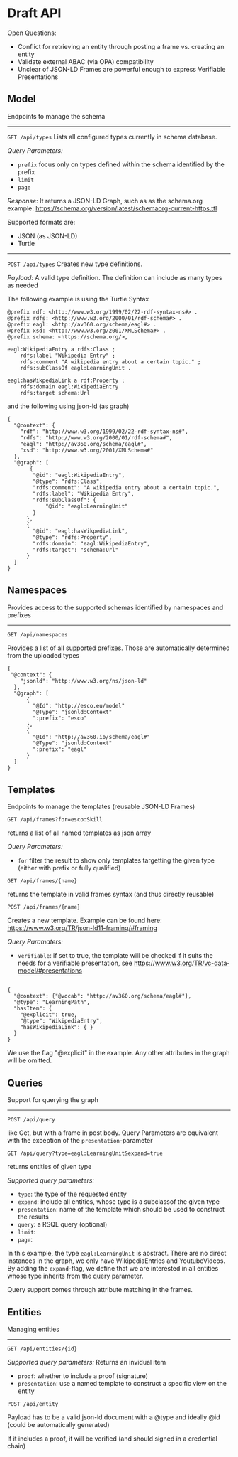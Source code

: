 # Draft API

Open Questions: 

* Conflict for retrieving an entity through posting a frame vs. creating an entity
* Validate external ABAC (via OPA) compatibility
* Unclear of JSON-LD Frames are powerful enough to express Verifiable Presentations

## Model
Endpoints to manage the schema

---
`GET /api/types`
Lists all configured types currently in schema database.

*Query Parameters:*

* `prefix` focus only on types defined within the schema identified by the prefix
* `limit`
* `page`


*Response*:
It returns a JSON-LD Graph, such as as the schema.org example: https://schema.org/version/latest/schemaorg-current-https.ttl

Supported formats are:

- JSON (as JSON-LD)
- Turtle

--- 
`POST /api/types`
Creates new type definitions.

*Payload:*
A valid type definition. The definition can include as many types as needed

The following example is using the Turtle Syntax

```
@prefix rdf: <http://www.w3.org/1999/02/22-rdf-syntax-ns#> .
@prefix rdfs: <http://www.w3.org/2000/01/rdf-schema#> .
@prefix eagl: <http://av360.org/schema/eagl#> .
@prefix xsd: <http://www.w3.org/2001/XMLSchema#> .
@prefix schema: <https://schema.org/>,

eagl:WikipediaEntry a rdfs:Class ;
    rdfs:label "Wikipedia Entry" ;
    rdfs:comment "A wikipedia entry about a certain topic." ;
    rdfs:subClassOf eagl:LearningUnit .

eagl:hasWikpediaLink a rdf:Property ;
    rdfs:domain eagl:WikipediaEntry
    rdfs:target schema:Url

```

and the following using json-ld (as graph)

```
{
  "@context": {
    "rdf": "http://www.w3.org/1999/02/22-rdf-syntax-ns#",
    "rdfs": "http://www.w3.org/2000/01/rdf-schema#",
    "eagl": "http://av360.org/schema/eagl#",
    "xsd": "http://www.w3.org/2001/XMLSchema#"
  },
  "@graph": [
       {
        "@id": "eagl:WikipediaEntry",
        "@type": "rdfs:Class",
        "rdfs:comment": "A wikipedia entry about a certain topic.",
        "rdfs:label": "Wikipedia Entry",
        "rdfs:subClassOf": {
            "@id": "eagl:LearningUnit"
        }
      }, 
      {
        "@id": "eagl:hasWikpediaLink",
        "@type": "rdfs:Property",
        "rdfs:domain": "eagl:WikipediaEntry",
        "rdfs:target": "schema:Url"
      }
  ]
}
```

## Namespaces
Provides access to the supported schemas identified by namespaces and prefixes

--- 

`GET /api/namespaces`

Provides a list of all supported prefixes. Those are automatically determined from the uploaded types

```
{
 "@context": {
    "jsonld": "http://www.w3.org/ns/json-ld"
  },
  "@graph": [
      {
        "@Id": "http://esco.eu/model"
        "@Type": "jsonld:Context"
        ":prefix": "esco"
      }, 
      {
        "@Id": "http://av360.io/schema/eagl#"
        "@Type": "jsonld:Context"
        ":prefix": "eagl"
      }
  ]
}
```




## Templates
Endpoints to manage the templates (reusable JSON-LD Frames)

`GET /api/frames?for=esco:Skill`

returns a list of all named templates as json array


*Query Parameters:*

* `for` filter the result to show only templates targetting the given type (either with prefix or fully qualified)


``GET /api/frames/{name}``

returns the template in valid frames syntax (and thus directly reusable)


``POST /api/frames/{name}``

Creates a new template. Example can be found here: https://www.w3.org/TR/json-ld11-framing/#framing

*Query Paramaters:*

* ``verifiable``: if set to true, the template will be checked if it suits the needs for a verifiable presentation, see https://www.w3.org/TR/vc-data-model/#presentations

```

{
  "@context": {"@vocab": "http://av360.org/schema/eagl#"},
  "@type": "LearningPath",
  "hasItem": {
    "@explicit": true,
    "@type": "WikipediaEntry",
    "hasWikipediaLink": { }
  }
}
```

We use the flag "@explicit" in the example. Any other attributes in the graph will be omitted.


## Queries
Support for querying the graph

---
`POST /api/query`

like Get, but with a frame in post body. Query Parameters are equivalent with the exception of the ``presentation``-parameter 

``GET /api/query?type=eagl:LearningUnit&expand=true``

returns entities of given type

*Supported query parameters:*

* ``type``: the type of the requested entity
* ``expand``: include all entities, whose type is a subclassof the given type
* ``presentation``: name of the template which should be used to construct the results
* ``query``: a RSQL query (optional)
* ``limit``:
* ``page``:

In this example, the type `eagl:LearningUnit` is abstract. There are no direct instances in the graph, we only have WikipediaEntries and YoutubeVideos. By adding the ``expand``-flag, we define that we are interested in all entities whose type inherits from the query parameter.

Query support comes through attribute matching in the frames.

## Entities
Managing entities

---
``GET /api/entities/{id}``

*Supported query parameters:*
Returns an invidual item

* ``proof``: whether to include a proof (signature)
* ``presentation``: use a named template to construct a specific view on the entity



``POST /api/entity``

Payload has to be a valid json-ld document with a @type and ideally @id (could be automatically generated)

If it includes a proof, it will be verified (and should signed in a credential chain)



